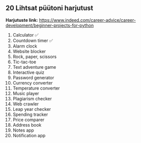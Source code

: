 ## 20 Lihtsat püütoni harjutust 

**Harjutuste link:** https://www.indeed.com/career-advice/career-development/beginner-projects-for-python 
 
1. Calculator ✅
2. Countdown timer ✅
3. Alarm clock
4. Website blocker
5. Rock, paper, scissors
6. Tic-tac-toe
7. Text adventure game
8. Interactive quiz
9. Password generator
10. Currency converter
11. Temperature converter
12. Music player
13. Plagiarism checker
14. Web crawler
15. Leap year checker
16. Spending tracker
17. Price comparer
18. Address book
19. Notes app
20. Notification app
